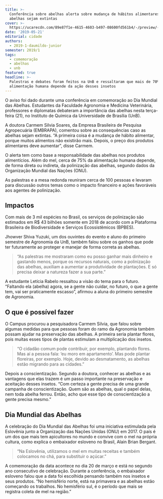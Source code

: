 ```yaml
---
title: >-
  Conferência sobre abelhas alerta sobre mudança de hábitos alimentares caso
  abelhas sejam extintas
cover: >-
  https://ucarecdn.com/89e87f1e-4615-4603-b497-08600fd561b4/-/preview/-/enhance/100/
date: '2019-05-21'
editorial: cidade
authors:
  - 2019-1-daumildo-junior
semester: 2019/1
tags:
  - comemoração
  - abelhas
  - unb
featured: true
headline: >-
  Palestras e debates foram feitos na UnB e ressaltaram que mais de 70% da
  alimentação humana depende da ação desses insetos
---
```

O aviso foi dado durante uma conferência em comemoração ao Dia Mundial das Abelhas. Estudantes da Faculdade Agronomia e Medicina Veterinária, professores e diplomatas debateram a importância das abelhas nesta terça-feira (21), no Instituto de Química da Universidade de Brasília (UnB). 

A doutora Carmem Silvia Soares, da Empresa Brasileira de Pesquisa Agropecuária (EMBRAPA), comentou sobre as consequências caso as abelhas sejam extintas. “A primeira coisa é a mudança de hábito alimentar, porque muitos alimentos não existirão mais. Depois, o preço dos produtos alimentares deve aumentar”, disse Carmem.

O alerta tem como base a responsabilidade das abelhas nos produtos alimentícios. Além do mel, cerca de 75% da alimentação humana depende, de forma direta ou indireta, da polinização das abelhas, segundo dados da Organização Mundial das Nações (ONU).

As palestras e a mesa redonda reuniram cerca de 100 pessoas e levaram para discussão outros temas como o impacto financeiro e ações favoráveis aos agentes de polinização. 

## Impactos

Com mais de 3 mil espécies no Brasil, os serviços de polinização são estimados em R$ 43 bilhões somente em 2018 de acordo com a Plataforma Brasileira de Biodiversidade e Serviços Ecossistêmicos (BPBES). 

Jhowver Shiva Yuzuki, um dos ouvintes do evento e aluno do primeiro semestre de Agronomia da UnB, também falou sobre os ganhos que pode ter futuramente ao proteger e manejar de forma correta as abelhas. 

> “As palestras me mostraram como eu posso ganhar mais dinheiro e gastando menos, porque os recursos naturais, como a polinização das abelhas, auxiliam a aumentar a produtividade de plantações. E só precisa deixar a natureza fazer a sua parte.”

A estudante Letícia Rabelo ressaltou a visão do tema para o futuro. “Faltando ela (abelha) agora, se a gente não cuidar, no futuro, o que a gente tem, vai ser praticamente escasso”, afirmou a aluna do primeiro semestre de Agronomia. 

## O que é possível fazer

O Campus procurou a pesquisadora Carmem Silvia, que falou sobre algumas medidas para que pessoas foram do ramo da Agronomia também possam ajudar na preservação das abelhas. A primeira seria plantar flores, pois muitas esses tipos de plantas estimulam a multiplicação dos insetos. 

> “O cidadão comum pode contribuir, por exemplo, plantando flores. Mas aí a pessoa fala: ‘eu moro em apartamento’. Mas pode plantar floreiras, por exemplo.  Hoje, devido ao desmatamento, as abelhas estão migrando para as cidades.”

Depois a conscientização. Segundo a doutora, conhecer as abelhas e as vantagens que elas trazem é um passo importante na preservação e aceitação desses insetos. “Com certeza a gente precisa de uma grande campanha de conscientização. Quem são as abelhas, qual o papel delas, nem toda abelha ferrou. Então, acho que esse tipo de conscientização a gente precisa mesmo.”

## Dia Mundial das Abelhas

A celebração do Dia Mundial das Abelhas foi uma iniciativa estimulada pela Eslovênia junto a Organização das Nações Unidas (ONU) em 2017. O país é um dos que mais tem apicultores no mundo e convive com o mel na própria cultura, como explica o embaixador esloveno no Brasil, Alain Brian Bergant. 

> “Na Eslovênia, utilizamos o mel em muitas receitas e também colocamos no chá, para substituir o açúcar.”

A comemoração da data acontece no dia 20 de março e está no segundo ano consecutivo de celebração. Durante a conferência, o embaixador esloveno falou que a data foi escolhida pensando também nos insetos e seus produtos. “No hemisfério norte, está na primavera e as abelhas estão começando os trabalhos. No hemisfério sul, é o período que mais se registra coleta de mel na região.”
